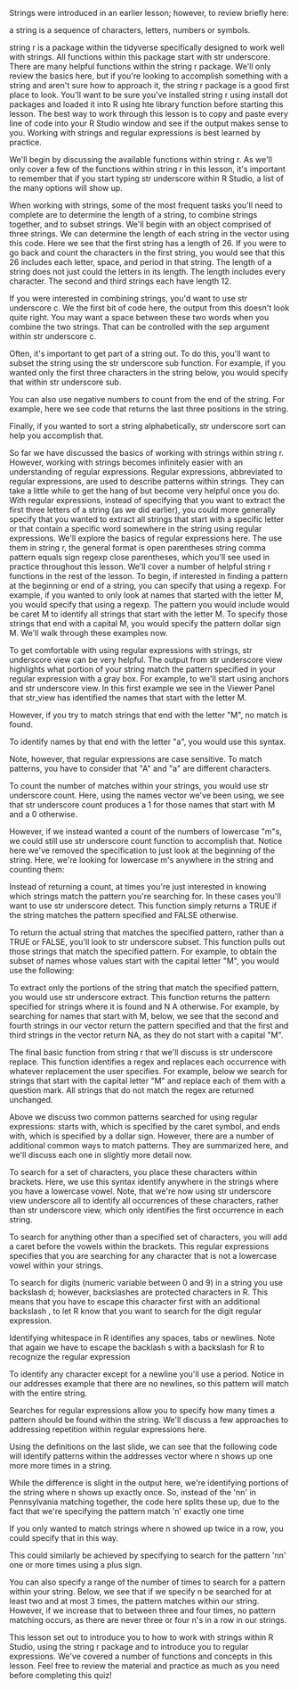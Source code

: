 Strings were introduced in an earlier lesson; however, to review briefly here: 

a string is a sequence of characters, letters, numbers or symbols.

string r is a package within the tidyverse specifically designed to work well with strings. All functions within this package start with str underscore. There are many helpful functions within the string r package. We'll only review the basics here, but if you're looking to accomplish something with a string and aren't sure how to approach it, the string r package is a good first place to look. You'll want to be sure you've installed string r using install dot packages and loaded it into R using hte library function before starting this lesson. The best way to work through this lesson is to copy and paste every line of code into your R Studio window and see if the output makes sense to you. Working with strings and regular expressions is best learned by practice. 

We'll begin by discussing the available functions within string r. As we'll only cover a few of the functions within string r in this lesson, it's important to remember that if you start typing str underscore within R Studio, a list of the many options will show up.

When working with strings, some of the most frequent tasks you'll need to complete are to  determine the length of a string, to combine strings together, and to subset strings. We'll begin with an object comprised of three strings. We can determine the length of each string in the vector using this code. Here we see that the first string has a length of 26. If you were to go back and count the characters in the first string, you would see that this 26 includes each letter, space, and period in that string. The length of a string does not just could the letters in its length. The length includes every character. The second and third strings each have length 12. 

If you were interested in combining strings, you'd want to use str underscore c. We the first bit of code here, the output from this doesn't look quite right. You may want a space between these two words when you combine the two strings. That can be controlled with the sep argument within str underscore c.

Often, it's important to get part of a string out. To do this, you'll want to subset the string using the str underscore sub function. For example, if you wanted only the first three characters in the string below, you would specify that within str underscore sub.

You can also use negative numbers to count from the end of the string. For example, here we see code that returns the last three positions in the string.

Finally, if you wanted to sort a string alphabetically, str underscore sort can help you accomplish that.

So far we have discussed the basics of working with strings within string r. However, working with strings becomes infinitely easier with an understanding of regular expressions. Regular expressions, abbreviated to regular expressions, are used to describe patterns within strings. They can take a little while to get the hang of but become very helpful once you do. With regular expressions, instead of specifying that you want to extract the first three letters of a string (as we did earlier), you could more generally specify that you wanted to extract all strings that start with a specific letter or that contain a specific word somewhere in the string using regular expressions. We'll explore the basics of regular expressions here. The use them in string r, the general format is open parentheses string comma pattern equals sign regexp close parentheses, which you'll see used in practice throughout this lesson. We'll cover a number of helpful string r functions in the rest of the lesson. To begin, if interested in finding a pattern at the beginning or end of a string, you can specify that using a regexp. For example, if you wanted to only look at names that started with the letter M, you would specify that using a regexp. The pattern you would include would be caret M to identify all strings that start with the letter M. To specify those strings that end with a capital M, you would specify the pattern dollar sign M. We'll walk through these examples now.

To get comfortable with using regular expressions with strings, str underscore view can be very helpful. The output from str underscore view highlights what portion of your string match the pattern specified in your regular expression with a gray box. For example, to we'll start using anchors and str underscore view. In this first example we see in the Viewer Panel that str_view has identified the names that start with the letter M.

However, if you try to match strings that end with the letter "M", no match is found.

To identify names by that end with the letter "a", you would use this syntax.

Note, however, that regular expressions are case sensitive. To match patterns, you have to consider that "A" and "a" are different characters.  

To count the number of matches within your strings, you would use str underscore count. Here, using the names vector we've been using, we see that str underscore count produces a 1 for those names that start with M and a 0 otherwise.

However, if we instead wanted a count of the numbers of lowercase "m"s, we could still use str underscore count function to accomplish that. Notice here we've removed the specification to just look at the beginning of the string. Here, we're looking for lowercase m's anywhere in the string and counting them:
 
Instead of returning a count, at times you're just interested in knowing which strings match the pattern you're searching for. In these cases you'll want to use str underscore detect. This function simply returns a TRUE if the string matches the pattern specified and FALSE otherwise.

To return the actual string that matches the specified pattern, rather than a TRUE or FALSE, you'll look to str underscore subset. This function pulls out those strings that match the specified pattern. For example, to obtain the subset of names whose values start with the capital letter "M", you would use the following:

To extract only the portions of the string that match the specified pattern, you would use str underscore extract. This function returns the pattern specified for strings where it is found and N A otherwise. For example, by searching for names that start with M, below, we see that the second and fourth strings in our vector return the pattern specified and that the first and third strings in the vector return NA, as they do not start with a capital "M".

The final basic function from string r that we'll discuss is str underscore replace. This function identifies a regex and replaces each occurrence with whatever replacement the user specifies. For example, below we search for strings that start with the capital letter "M" and replace each of them with a question mark. All strings that do not match the regex are returned unchanged.

Above we discuss two common patterns searched for using regular expressions: starts with, which is specified by the caret symbol, and ends with, which is specified by a dollar sign. However, there are a number of additional common ways to match patterns. They are summarized here, and we'll discuss each one in slightly more detail now.

To search for a set of characters, you place these characters within brackets. Here, we use this syntax identify anywhere in the strings where you have a lowercase vowel. Note, that we're now using str underscore view underscore all to identify all occurrences of these characters, rather than str underscore view, which only identifies the first occurrence in each string.

To search for anything other than a specified set of characters, you will add a caret  before the vowels within the brackets. This regular expressions specifies that you are searching for any character that is not a lowercase vowel within your strings.

To search for digits (numeric variable between 0 and 9) in a string you use backslash d; however, backslashes are protected characters in R. This means that you have to escape this character first with an additional backslash , to let R know that you want to search for the digit regular expression.

Identifying whitespace in R identifies any spaces, tabs or newlines. Note that again we have to escape the backlash s with a backslash for R to recognize the regular expression

To identify any character except for a newline you'll use a period. Notice in our addresses example that there are no newlines, so this pattern will match with the entire string. 

Searches for regular expressions allow you to specify how many times a pattern should be found within the string. We'll discuss a few approaches to addressing repetition within regular expressions here.

Using the definitions on the last slide, we can see that the following code will identify patterns within the addresses vector where n shows up one more more times in a string. 

While the difference is slight in the output here, we're identifying portions of the string where n shows up exactly once. So, instead of the 'nn' in Pennsylvania matching together, the code here splits these up, due to the fact that we're specifying the pattern match 'n' exactly one time

If you only wanted to match strings where n showed up twice in a row, you could specify that in this way.

This could similarly be achieved by specifying to search for the pattern 'nn' one or more times using a plus sign.

You can also specify a range of the number of times to search for a pattern within your string. Below, we see that if we specify n be searched for at least two and at most 3 times, the pattern matches within our string. However, if we increase that to between three and four times, no pattern matching occurs, as there are never three or four n's in a row in our strings.

This lesson set out to introduce you to how to work with strings within R Studio, using the string r package and to introduce you to regular expressions. We've covered a number of functions and concepts in this lesson. Feel free to review the material and practice as much as you need before completing this quiz!